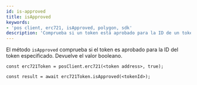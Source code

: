 ```yaml
---
id: is-approved
title: isApproved
keywords:
- 'pos client, erc721, isApproved, polygon, sdk'
description: 'Comprueba si un token está aprobado para la ID de un token especificado.'
---
```


El método `isApproved` comprueba si el token es aprobado para la ID del token especificado. Devuelve el valor booleano.

```
const erc721Token = posClient.erc721(<token address>, true);

const result = await erc721Token.isApproved(<tokenId>);

```
